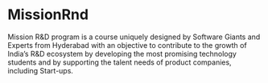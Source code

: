 # MissionRnd
Mission R&amp;D program is a course uniquely designed by Software Giants and Experts from Hyderabad with an objective to contribute to the growth of India’s R&amp;D ecosystem by developing the most promising technology students and by supporting the talent needs of product companies, including Start-ups.
